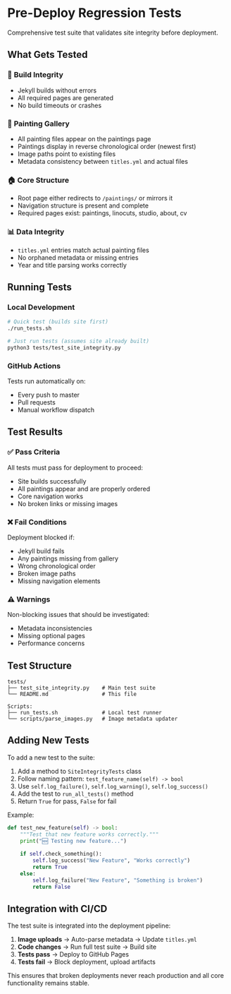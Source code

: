 # Pre-Deploy Regression Tests

Comprehensive test suite that validates site integrity before deployment.

## What Gets Tested

### 🔨 **Build Integrity**
- Jekyll builds without errors
- All required pages are generated
- No build timeouts or crashes

### 🎨 **Painting Gallery**
- All painting files appear on the paintings page
- Paintings display in reverse chronological order (newest first)
- Image paths point to existing files
- Metadata consistency between `titles.yml` and actual files

### 🏠 **Core Structure**
- Root page either redirects to `/paintings/` or mirrors it
- Navigation structure is present and complete
- Required pages exist: paintings, linocuts, studio, about, cv

### 📊 **Data Integrity**
- `titles.yml` entries match actual painting files
- No orphaned metadata or missing entries
- Year and title parsing works correctly

## Running Tests

### Local Development
```bash
# Quick test (builds site first)
./run_tests.sh

# Just run tests (assumes site already built)
python3 tests/test_site_integrity.py
```

### GitHub Actions
Tests run automatically on:
- Every push to master
- Pull requests
- Manual workflow dispatch

## Test Results

### ✅ **Pass Criteria**
All tests must pass for deployment to proceed:
- Site builds successfully
- All paintings appear and are properly ordered
- Core navigation works
- No broken links or missing images

### ❌ **Fail Conditions**
Deployment blocked if:
- Jekyll build fails
- Any paintings missing from gallery
- Wrong chronological order
- Broken image paths
- Missing navigation elements

### ⚠️ **Warnings**
Non-blocking issues that should be investigated:
- Metadata inconsistencies
- Missing optional pages
- Performance concerns

## Test Structure

```
tests/
├── test_site_integrity.py    # Main test suite
└── README.md                 # This file

Scripts:
├── run_tests.sh              # Local test runner
└── scripts/parse_images.py   # Image metadata updater
```

## Adding New Tests

To add a new test to the suite:

1. Add a method to `SiteIntegrityTests` class
2. Follow naming pattern: `test_feature_name(self) -> bool`
3. Use `self.log_failure()`, `self.log_warning()`, `self.log_success()`
4. Add the test to `run_all_tests()` method
5. Return `True` for pass, `False` for fail

Example:
```python
def test_new_feature(self) -> bool:
    """Test that new feature works correctly."""
    print("🆕 Testing new feature...")
    
    if self.check_something():
        self.log_success("New Feature", "Works correctly")
        return True
    else:
        self.log_failure("New Feature", "Something is broken")
        return False
```

## Integration with CI/CD

The test suite is integrated into the deployment pipeline:

1. **Image uploads** → Auto-parse metadata → Update `titles.yml`
2. **Code changes** → Run full test suite → Build site
3. **Tests pass** → Deploy to GitHub Pages
4. **Tests fail** → Block deployment, upload artifacts

This ensures that broken deployments never reach production and all core functionality remains stable.